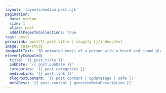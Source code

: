 ```yaml
---
layout: 'layouts/medium-post.njk'
pagination:
  data: medium
  size: 1
  alias: post
  addAllPagesToCollections: true
tags: posts
permalink: post/{{ post.title | slugify }}/index.html
image: case-study
imageAltText: '3D animated emoji of a person with a beard and round glasses, wearing a black tuque, in a thoughtful pose.'
eleventyComputed:
  title: '{{ post.title }}'
  pubDate: '{{ post.pubDate }}'
  categories: '{{ post.categories }}'
  mediumLink: '{{ post.link }}'
  blogPostContent: '{{ post.content | updateTags | safe }}'
  metaDesc: '{{ post.content | generateMetaDescription }}'
---
```

